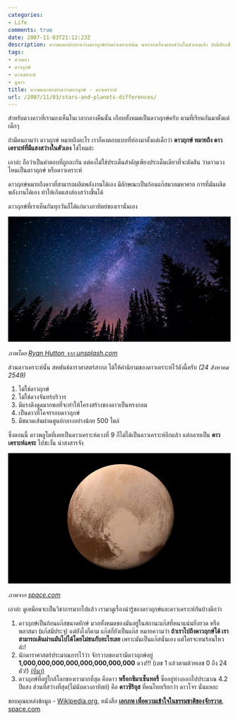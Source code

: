 ```yaml
---
categories:
- Life
comments: true
date: 2007-11-03T21:12:23Z
description: ความแตกต่างระหว่างดาวฤกษ์กับดาวเคราะห์น้น นอกจากเรื่องแสงสว่างในตัวเองแล้ว ยังมีประเด็นอื่นๆ ที่น่าสนใจอยู่อีกด้วย
tags:
- ดวงดาว
- ดาวฤกษ์
- ดาวเคราะห์
- ดูดาว
title: ความแตกต่างระหว่างดาวฤกษ์ - ดาวเคราะห์
url: /2007/11/03/stars-and-planets-differences/
---
```


สำหรับดวงดาวที่เรามองเห็นในเวลากลางคืนนั้น เกือบทั้งหมดเป็นดาวฤกษ์ครับ ตามที่เรียนกันมาตั้งแต่เด็กๆ

ถ้ามีคนถามว่า ดาวฤกษ์ หมายถึงอะไร เราก็คงตอบแบบที่ท่องมาตั้งแต่เด็กว่า **ดาวฤกษ์ หมายถึง ดาวเคราะห์ที่มีแสงสว่างในตัวเอง** ใช่ไหมล่ะ

เอาล่ะ ถือว่าเป็นคำตอบที่ถูกละกัน แต่คงไม่ใช่ประเด็นสำคัญเพียงประเด็นเดียวที่จะตัดสิน ว่าดาวดวงไหนเป็นดาวฤกษ์ หรือดาวเคราะห์

ดาวฤกษ์หมายถึงดาวที่สามารถผลิตพลังงานได้เอง มีลักษณะเป็นก้อนแก๊สมวลมหาศาล การที่มันผลิตพลังงานได้เอง ทำให้เกิดแสงส่องสว่างขึ้นได้

ดาวฤกษ์ที่เราเห็นกันทุกวันก็ได้แก่ดวงอาทิตย์ของเรานั่นเอง

![ภาพดวงดาวโดย Ryan Hutton](images/stars.jpg)

_ภาพโดย [Ryan Hutton จาก unsplash.com](https://unsplash.com/photos/Jztmx9yqjBw)_

ส่วนดาวเคราะห์นั้น สหพันธ์ดาราศาสตร์สากล ได้ให้คำนิยามของดาวเคราะห์ไว้ดังนี้ครับ _(24 สิงหาคม 2549)_

1. ไม่ใช่ดาวฤกษ์
2. ไม่ใช่ดวงจันทร์บริวาร
3. มีแรงดึงดูดมากพอที่จะทำให้โครงสร้างของดาวเป็นทรงกลม
4. เป็นดาวที่โคจรรอบดาวฤกษ์
5. มีขนาดเส้นผ่านศูนย์กลางอย่างน้อย 500 ไมล์

ซึ่งตอนนี้ ดาวพลูโตที่เคยเป็นดาวเคราะห์ดวงที่ 9 ก็ไม่ได้เป็นดาวเคราะห์อีกแล้ว แต่กลายเป็น **ดาวเคราะห์แคระ** ไปซะงั้น น่าสงสารจัง

![ภาพดาวพลูโต](images/pluto.jpg)

_ภาพจาก [space.com](https://www.space.com/41769-pluto-planet-definition-debate-rages-on.html)_

เอาล่ะ ดูเหมือนจะเป็นวิชาการมากไปแล้ว เรามาดูเรื่องน่ารู้ของดาวฤกษ์และดาวเคราะห์กันบ้างดีกว่า

1. ดาวฤกษ์เป็นก้อนแก๊สขนาดยักษ์ มวลทั้งหมดของมันอยู่ในสถานะแก๊สที่หนาแน่นยิ่งยวด หรือพลาสมา (แก๊สมีประจุ) แต่ยังไงก็ตาม แก๊สก็ยังเป็นแก๊ส หมายความว่า **ถ้าเราไปถึงดาวฤกษ์ได้ เราสามารถเดินผ่านมันไปได้โดยไม่ชนกับอะไรเลย** เพราะมันเป็นแก๊สนั่นเอง แต่ใครจะทนร้อนไหวล่ะ!
2. นักดาราศาสตร์ประมาณการไว้ว่า จักรวาลของเรามีดาวฤกษ์อยู่ **1,000,000,000,000,000,000,000,000** ดวง!!! (เลข 1 แล้วตามด้วยเลข 0 ถึง 24 ตัว!) [(ที่มา)](https://www.space.com/26078-how-many-stars-are-there.html)
3. ดาวฤกษ์ที่อยู่ใกล้โลกของเรามากที่สุด คือดาว **พร็อกซิมาเซ็นทอรี่** ซึ่ออยู่ห่างออกไปประมาณ 4.2 ปีแสง ส่วนที่สว่างที่สุด(ไม่นับดวงอาทิตย์) คือ **ดาวซิริอุส** ที่คนไทยเรียกว่า ดาวโจร นั่นแหละ

ขอบคุณแหล่งข้อมูล - [Wikipedia.org](https://th.wikipedia.org/wiki/%E0%B8%94%E0%B8%B2%E0%B8%A7%E0%B8%A4%E0%B8%81%E0%B8%A9%E0%B9%8C), หนังสือ [**เอกภพ เพื่อความเข้าใจในธรรมชาติของจักรวาล**](https://www.se-ed.com/product/%E0%B9%80%E0%B8%AD%E0%B8%81%E0%B8%A0%E0%B8%9E-%E0%B9%80%E0%B8%9E%E0%B8%B7%E0%B9%88%E0%B8%AD%E0%B8%84%E0%B8%A7%E0%B8%B2%E0%B8%A1%E0%B9%80%E0%B8%82%E0%B9%89%E0%B8%B2%E0%B9%83%E0%B8%88%E0%B9%83%E0%B8%99%E0%B8%98%E0%B8%A3%E0%B8%A3%E0%B8%A1%E0%B8%8A%E0%B8%B2%E0%B8%95%E0%B8%B4%E0%B9%81%E0%B8%A5%E0%B8%B0%E0%B8%88%E0%B8%B1%E0%B8%81%E0%B8%A3%E0%B8%A7%E0%B8%B2%E0%B8%A5.aspx?no=9789749656464), [space.com](https://www.space.com)
